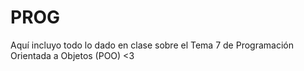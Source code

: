# PROG

Aquí incluyo todo lo dado en clase sobre el Tema 7 de Programación Orientada a Objetos (POO) <3

